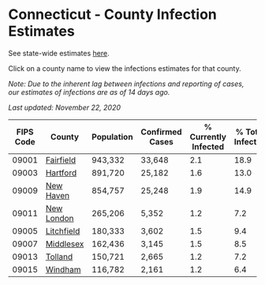 # Connecticut - County Infection Estimates

See state-wide estimates [here](/infections/us-ct).

Click on a county name to view the infections estimates for that county.

*Note: Due to the inherent lag between infections and reporting of cases, our estimates of infections are as of 14 days ago.*

*Last updated: November 22, 2020*

|   FIPS Code |                   County |   Population |   Confirmed Cases |   % Currently Infected |   % Total Infected |
|-------------|--------------------------|--------------|-------------------|------------------------|--------------------|
|       09001 |   [Fairfield](fairfield) |      943,332 |            33,648 |                    2.1 |               18.9 |
|       09003 |     [Hartford](hartford) |      891,720 |            25,182 |                    1.6 |               13.0 |
|       09009 |   [New Haven](new-haven) |      854,757 |            25,248 |                    1.9 |               14.9 |
|       09011 | [New London](new-london) |      265,206 |             5,352 |                    1.2 |                7.2 |
|       09005 | [Litchfield](litchfield) |      180,333 |             3,602 |                    1.5 |                9.4 |
|       09007 |   [Middlesex](middlesex) |      162,436 |             3,145 |                    1.5 |                8.5 |
|       09013 |       [Tolland](tolland) |      150,721 |             2,665 |                    1.2 |                7.2 |
|       09015 |       [Windham](windham) |      116,782 |             2,161 |                    1.2 |                6.4 |
